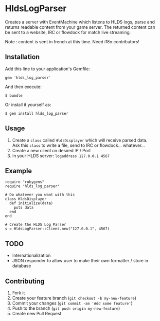 # HldsLogParser

Creates a server with EventMachine which listens to HLDS logs, parse and returns readable content from your game server.
The returned content can be sent to a website, IRC or flowdock for match live streaming.

Note : content is sent in french at this time.  Need i18n contributors!

## Installation

Add this line to your application's Gemfile:

    gem 'hlds_log_parser'

And then execute:

    $ bundle

Or install it yourself as:

    $ gem install hlds_log_parser

## Usage

1. Create a `class` called `HldsDisplayer` which will receive parsed data.  
Ask this `class` to write a file, send to IRC or flowdock... whatever...
2. Create a new client on desired IP / Port
3. In your HLDS server: `logaddress 127.0.0.1 4567`  

## Example

    require "rubygems"
    require "hlds_log_parser"

    # Do whatever you want with this
    class HldsDisplayer
      def initialize(data)
        puts data
      end
    end

    # Create the HLDS Log Parser
    s = HldsLogParser::Client.new("127.0.0.1", 4567)

## TODO

* Internationalization
* JSON responder to allow user to make their own formatter / store in database

## Contributing

1. Fork it
2. Create your feature branch (`git checkout -b my-new-feature`)
3. Commit your changes (`git commit -am 'Add some feature'`)
4. Push to the branch (`git push origin my-new-feature`)
5. Create new Pull Request
